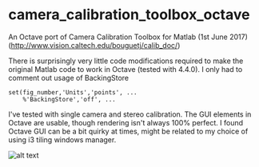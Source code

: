 # camera_calibration_toolbox_octave
An Octave port of Camera Calibration Toolbox for Matlab (1st June 2017) (http://www.vision.caltech.edu/bouguetj/calib_doc/)

There is surprisingly very little code modifications required to make the original Matlab code to work in Octave (tested with 4.4.0). I only had to comment out usage of BackingStore

```
set(fig_number,'Units','points', ...
    %'BackingStore','off', ...
```


I've tested with single camera and stereo calibration. The GUI elements in Octave are usable, though rendering isn't always 100% perfect. I found Octave GUI can be a bit quirky at times, might be related to my choice of using i3 tiling windows manager.

![alt text](https://user-images.githubusercontent.com/1471705/42861822-abf6b66c-8a11-11e8-94c0-faaff3412701.jpg)
